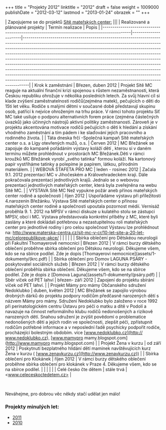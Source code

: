 +++
title = "Projekty 2012"
linktitle = "2012"
draft = false
weight = 1009000
publishDate = "2012-03-12"
lastmod = "2013-01-24"
obrazek = ""
+++

|                                                                                                                                                                                                                                                                                                                                                                                Zapojujeme se do projektů [Sítě mateřských center:](http://www.materskacentra.cz/)                                                                                                                                                                                                                                                                                                                                                                                 |||
|                              Realizované a plánované projekty                              |   Termín realizace   |                                                                                                                                                                                                                                                                                                                                                              Popis                                                                                                                                                                                                                                                                                                                                                              |
|--------------------------------------------------------------------------------------------|----------------------|---------------------------------------------------------------------------------------------------------------------------------------------------------------------------------------------------------------------------------------------------------------------------------------------------------------------------------------------------------------------------------------------------------------------------------------------------------------------------------------------------------------------------------------------------------------------------------------------------------------------------------------------------------------------------------------------------------------------------------|
| Krok k zaměstnání                                                                          | Březen, duben 2012   | Projekt Sítě MC reaguje na aktuální finanční krizi spojenou s růstem nezaměstnanosti, která Českou republiku ohrožuje v několika posledních letech. Za svůj hlavní cíl si klade zvýšení zaměstnatelnosti rodičů(zejména matek), pečujících o děti do 15ti let věku. Rodiče s malými dětmi v současné době představují skupinu osob, patřící k nejvíce ohroženým na trhu práce. V rámci tohoto projektu Síť MC také usiluje o podporu alternativních forem práce (zejména částečných úvazků) jako účinných nástrojů aktivní politiky zaměstnanosti. Zároveň je v projektu akcentována motivace rodičů pečujících o děti k hledání a získání vhodného zaměstnání a tím pádem i ke slaďování jejich pracovního a rodinného života. |
| Táta dneska frčí -Společná kampaň Sítě mateřských center o.s. a Ligy otevřených mužů, o.s. | Červen 2012          | MC Břežánek se zapojuje do kampaně pořádáním výstavy koláží dětí , kterou si v daném termínu můžete prohlédnout v prostorách MC Břežánek.Děti v rámci kroužků MC Břežánek vyrobí „svého tatínka" formou koláží. Na kartonový papír vystříháme tatínky a polepíme je papírem, látkou, přírodním materiálem.                                                                                                                                                                                                                                                                                                                                                                                                                      |
| WEBOVÁ ŠTAFETA PRO MC                                                                      | leden - rosinec 2012 | Začala 9.1. 2012 prezentací MC v Jihočeském a Královehradeckém kraji. Dále pokračovala prezentací jednotlivých krajů. Jednalo se o webovou prezentaci jednotlivých mateřských center, která byla zveřejněna na webu Sítě MC.                                                                                                                                                                                                                                                                                                                                                                                                                                                                                                    |
| VÝSTAVA Sítě MC Než vypukne požár aneb přínos mateřských center rodině a společnosti       | říjen 2012           | Uspořádáme výstavu při příležitosti 4.narozenin Břežánku. Výstava Sítě mateřských center o přínosu mateřských center rodině a společnosti upoutala pozornost médií. Vernisáž proběhla 9. 1. 2012 na MPSV v rámci diskuze u kulatého stolu se zástupci MPSV, obcí i MC. Výstava představovala konkrétní příběhy z MC, které byli zaslány a které dokládali potřebnou a nezastupitelnou roli mateřských center pro jednotlivé rodiny i pro celou společnost Výstavu lze prohlédnout na: http://www.materska-centra.cz/sit-mc-v-cr/10-let-site-a-20-let-mc/celorepublikove-akce/                                                                                                                                                   |
|                                                                                            |                      |                                                                                                                                                                                                                                                                                                                                                                                                                                                                                                                                                                                                                                                                                                                                 |
| Sbírka oblečení pro Dětskéou neurologii při Fakultní Thomayerově nemocnici                 | Březen 2012          | V rámci burzy dětského oblečení proběhne sbírka oblečení pro Dětskou neurologii. Děkujeme všem, kdo se na sbírce podílel. Zde je dopis [Thomayerovi nemocnice](assets/1-dokumenty/(krc.pdf)                                                                                                                                                                                                                                                                                                                                                                                                                                                                                                                                     |
| Sbírka oblečení pro Domov LAGUNA PSÁRY - poskytovatel sociálních služeb                    | Březen 2012          | V rámci burzy dětského oblečení proběhla sbírka oblečení. Děkujeme všem, kdo se na sbírce podílel. Zde je dopis z [Domova Laguna](assets/1-dokumenty/(psáry.pdf)                                                                                                                                                                                                                                                                                                                                                                                                                                                                                                                                                                |
| Sběr víček od PET lahví                                                                    | březen- září 2012    | Zapojení do projektu sbírání víček od PET lahví.                                                                                                                                                                                                                                                                                                                                                                                                                                                                                                                                                                                                                                                                                |
| Projekt Mámy pro mámy Občanského sdružení Nedoklubko                                       | duben, květen 2012   | MC Břežánek se zapojilo výrobou drobných dárků do projektu podpory rodičům předčasně narozených dětí s názvem Mámy pro mámy. Sdružení Nedoklubko bylo založeno v roce 1992 při perinatologickém centru Ústavu pro péči o matku a dítě v Podolí a navazuje na činnost neformálního klubu rodičů nedonošených a rizikově narozených dětí. Snahou sdružení je zvýšit povědomí o problematice nedonošených dětí a jejich rodin ve společnosti, zlepšit péči, zpřístupnit rodičům potřebné informace a v neposlední řadě psychicky podpořit rodiče, procházející bolestným obdobím. více [www.nedoklubko.cz](http:// www.nedoklubko.cz), [www.mamypro mamy.blogspot.com](http://www.mamypro mamy.blogspot.com)                       |
| Projekt Žena v kurzu                                                                       | od září 2012         | Poskytnutí bezplatného hlídání dětí maminek navštěvujících kurz Žena v kurzu ( [www.zenavkurzu.cz](http://www.zenavkurzu.cz))                                                                                                                                                                                                                                                                                                                                                                                                                                                                                                                                                                                                   |
| Sbírka oblečení pro Klokánek                                                               | říjen 2012           | V rámci burzy dětského oblečení proběhne sbírka oblečení pro klokánek v Praze 4. Děkujeme všem, kdo se na sbírce podílel.                                                                                                                                                                                                                                                                                                                                                                                                                                                                                                                                                                                                       |
|                                                                                            |                      |                                                                                                                                                                                                                                                                                                                                                                                                                                                                                                                                                                                                                                                                                                                                 |
| Celé česko čte dětem                                                                       | stále trvá           | <www.celeceskoctedetem.cz>                                                                                                                                                                                                                                                                                                                                                                                                                                                                                                                                                                                                                                                                                                      |

<br />

Neváhejme, pro dobrou věc někdy stačí udělat jen málo!

### Projekty minulých let:

* [2011](/o-nas/projekty-2011/)
* [2010](/o-nas/projekty-2010/)
